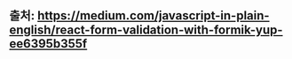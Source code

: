 ## 출처: https://medium.com/javascript-in-plain-english/react-form-validation-with-formik-yup-ee6395b355f
